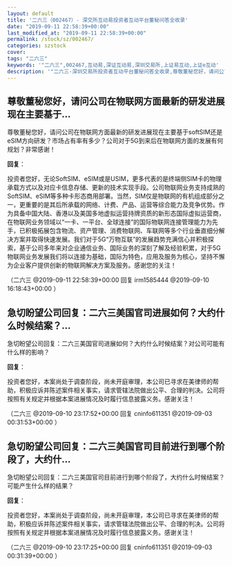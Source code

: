 ```yaml
---
layout: default
title: '二六三（002467）- 深交所互动易投资者互动平台董秘问答全收录'
date: "2019-09-11 22:58:39+00:00"
last_modified_at: "2019-09-11 22:58:39+00:00"
permalink: /stock/sz/002467/
categories: szstock
cover: 
tags: "二六三"
keywords: '"二六三",002467,互动易,深证互动易,深圳交易所,上证易互动,上证e互动'
description: '"二六三-深圳交易所投资者互动平台董秘问答全收录,尊敬董秘您好，请问公司在物联网方面最新的研发进展现在主要基于softSIM还是eSIM方向研发？市场占有率有多少？公司对于5G到来后在物联网方面的发展有何规划？非常感谢！"'
---
```


## 尊敬董秘您好，请问公司在物联网方面最新的研发进展现在主要基于...

尊敬董秘您好，请问公司在物联网方面最新的研发进展现在主要基于softSIM还是eSIM方向研发？市场占有率有多少？公司对于5G到来后在物联网方面的发展有何规划？非常感谢！

**回复**：

投资者您好，无论SoftSIM、eSIM或是USIM，更多代表的是终端侧SIM卡的物理承载方式以及对应卡信息存储、更新的技术实现手段。公司物联网业务支持成熟的SoftSIM、eSIM等多种卡形态商用部署。当然，SIM仅是物联网的有机组成部分之一，更重要的是其后所承载的网络、计费、产品、运营等综合能力及竞争优势。作为具备中国大陆、香港以及美国多地虚拟运营持牌资质的新形态国际虚拟运营商，在物联网业务领域以“一卡、一平台、全球连接”的国际物联网连接管理能力为先手，已积极拓展包含物流、资产管理、消费物联网、车联网等多个行业垂直细分解决方案并取得快速发展。我们对于5G“万物互联”的发展趋势充满信心并积极探索，基于公司多年来对企业通信业务、国际业务的深刻了解及经验积累，对于5G物联网业务发展我们将以连接为基础，国际为特色，应用及服务为核心，坚持不懈为企业客户提供创新的物联网解决方案及服务。感谢您的关注！ 

（二六三  @2019-09-11 22:58:39+00:00 回复 irm1585444  @2019-09-10 16:18:43+00:00 ）

## 急切盼望公司回复：二六三美国官司进展如何？大约什么时候结案？...

急切盼望公司回复：二六三美国官司进展如何？大约什么时候结案？对公司可能有什么样的影响？

**回复**：

投资者您好，本案尚处于调查阶段，尚未开庭审理，本公司已寻求在美律师的帮助，积极应诉并陈述案件相关事实，请求管辖法院做出公平、合理的判决。公司将按照有关规定并根据本案进展情况及时履行信息披露义务。感谢关注！ 

（二六三  @2019-09-10 23:17:52+00:00 回复 cninfo611351  @2019-09-03 00:31:53+00:00 ）

## 急切盼望公司回复：二六三美国官司目前进行到哪个阶段了，大约什...

急切盼望公司回复：二六三美国官司目前进行到哪个阶段了，大约什么时候结案？可能产生什么样的结果？

**回复**：

投资者您好，本案尚处于调查阶段，尚未开庭审理，本公司已寻求在美律师的帮助，积极应诉并陈述案件相关事实，请求管辖法院做出公平、合理的判决。公司将按照有关规定并根据本案进展情况及时履行信息披露义务。感谢关注！ 

（二六三  @2019-09-10 23:17:25+00:00 回复 cninfo611351  @2019-09-03 00:31:39+00:00 ）

